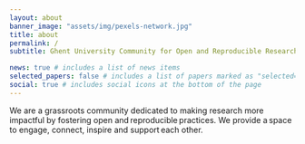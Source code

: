```yaml
---
layout: about
banner_image: "assets/img/pexels-network.jpg"
title: about
permalink: /
subtitle: Ghent University Community for Open and Reproducible Research

news: true # includes a list of news items
selected_papers: false # includes a list of papers marked as "selected={true}"
social: true # includes social icons at the bottom of the page
---
```


We are a grassroots community dedicated to making research more impactful by fostering open and reproducible practices. 
We provide a space to engage, connect, inspire and support each other. 


